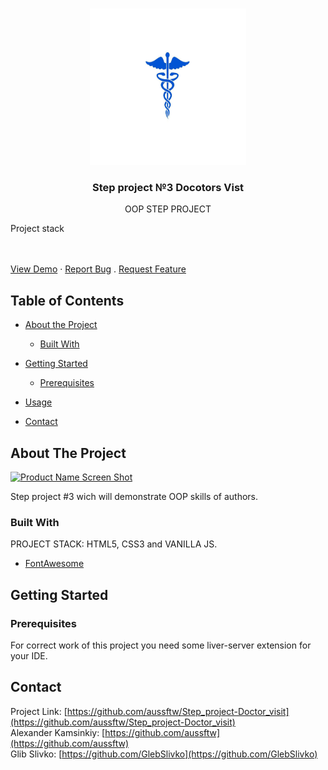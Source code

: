 <!-- # Step Project #003 - Doctor_visit
Project Stack: HTML, CSS and Vanilla JS
Developers:
Alexander Kaminskiy, Glib Slivko -->

<!--
*** Thanks for checking out this README Template. If you have a suggestion that would
*** make this better please fork the repo and create a pull request or simple open
*** an issue with the tag "enhancement".
*** Thanks again! Now go create something AMAZING! :D
-->

<!-- PROJECT SHIELDS -->

<!-- [![Build Status][build-shield]]()
[![Contributors][contributors-shield]]()
[![MIT License][license-shield]][license-url]
[![LinkedIn][linkedin-shield]][linkedin-url] -->

<!-- PROJECT LOGO -->
<br />
<p align="center">
  <a href="https://github.com/aussftw/Step_project-Doctor_visit">
    <img src="./img/logo.png" alt="Logo" width="250" height="250">
  </a>

  <h3 align="center">Step project №3 Docotors Vist</h3>

  <p align="center">
    OOP STEP PROJECT
    <br />
    <p>Project stack</p>
    <br />
    <br />
    <a href="#">View Demo</a>
    ·
    <a href="https://github.com/aussftw/Step_project-Doctor_visit/issues">Report Bug</a>
    .
    <a href="https://github.com/aussftw/Step_project-Doctor_visit/issues">Request Feature</a>
  </p>
</p>

<!-- TABLE OF CONTENTS -->

## Table of Contents

- [About the Project](#about-the-project)
  - [Built With](#built-with)
- [Getting Started](#getting-started)
  - [Prerequisites](#prerequisites)
    <!-- - [Installation](#installation) -->
- [Usage](#usage)

- [Contact](#contact)

<!-- ABOUT THE PROJECT -->

## About The Project

[![Product Name Screen Shot][product-screenshot]](https://imgur.com/NOG6pBt)

Step project #3 wich will demonstrate OOP skills of authors.

### Built With

PROJECT STACK: HTML5, CSS3 and VANILLA JS.

- [FontAwesome](https://fontawesome.com/)

<!-- GETTING STARTED -->

## Getting Started

### Prerequisites

For correct work of this project you need some liver-server extension for your IDE.

<!-- ## Usage

Use this space to show useful examples of how a project can be used. Additional screenshots, code examples and demos work well in this space. You may also link to more resources.

_For more examples, please refer to the [Documentation](https://example.com)_ -->

<!-- CONTACT -->

## Contact

Project Link: [https://github.com/aussftw/Step_project-Doctor_visit](https://github.com/aussftw/Step_project-Doctor_visit)<br/>
Alexander Kamsinkiy: [https://github.com/aussftw](https://github.com/aussftw)<br/>
Glib Slivko: [https://github.com/GlebSlivko](https://github.com/GlebSlivko)

<!-- ACKNOWLEDGEMENTS -->

<!-- ## Acknowledgements

- [GitHub Emoji Cheat Sheet](https://www.webpagefx.com/tools/emoji-cheat-sheet)
- [Img Shields](https://shields.io)
- [Choose an Open Source License](https://choosealicense.com)
- [GitHub Pages](https://pages.github.com)
- [Animate.css](https://daneden.github.io/animate.css)
- [Loaders.css](https://connoratherton.com/loaders)
- [Slick Carousel](https://kenwheeler.github.io/slick)
- [Smooth Scroll](https://github.com/cferdinandi/smooth-scroll)
- [Sticky Kit](http://leafo.net/sticky-kit)
- [JVectorMap](http://jvectormap.com)
- [Font Awesome](https://fontawesome.com) -->

<!-- MARKDOWN LINKS & IMAGES -->

[build-shield]: https://img.shields.io/badge/build-passing-brightgreen.svg?style=flat-square
[contributors-shield]: https://img.shields.io/badge/contributors-1-orange.svg?style=flat-square
[license-shield]: https://img.shields.io/badge/license-MIT-blue.svg?style=flat-square
[license-url]: https://choosealicense.com/licenses/mit
[linkedin-shield]: https://img.shields.io/badge/-LinkedIn-black.svg?style=flat-square&logo=linkedin&colorB=555
[linkedin-url]: https://linkedin.com/in/othneildrew
[product-screenshot]: https://i.imgur.com/XxXr9bD.png
